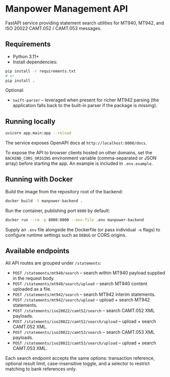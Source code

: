# Manpower Management API

FastAPI service providing statement search utilities for MT940, MT942, and ISO 20022 CAMT.052 / CAMT.053 messages.

## Requirements

- Python 3.11+
- Install dependencies:

```bash
pip install -r requirements.txt
# or
pip install .
```

Optional:
- `swift-parser` – leveraged when present for richer MT942 parsing (the application falls back to the built-in parser if the package is missing).

## Running locally

```bash
uvicorn app.main:app --reload
```

The service exposes OpenAPI docs at `http://localhost:8000/docs`.

To expose the API to browser clients hosted on other domains, set the `BACKEND_CORS_ORIGINS`
environment variable (comma-separated or JSON array) before starting the app. An example is
included in `.env.example`.

## Running with Docker

Build the image from the repository root of the backend:

```bash
docker build -t manpower-backend .
```

Run the container, publishing port `8000` by default:

```bash
docker run --rm -p 8000:8000 --env-file .env manpower-backend
```

Supply an `.env` file alongside the Dockerfile (or pass individual `-e` flags) to configure runtime settings such as `DEBUG` or CORS origins.

## Available endpoints

All API routes are grouped under `/statements`:

- `POST /statements/mt940/search` – search within MT940 payload supplied in the request body.
- `POST /statements/mt940/search/upload` – search MT940 content uploaded as a file.
- `POST /statements/mt942/search` – search MT942 interim statements.
- `POST /statements/mt942/search/upload` – upload + search MT942 statements.
- `POST /statements/iso20022/camt52/search` – search CAMT.052 XML payloads.
- `POST /statements/iso20022/camt52/search/upload` – upload + search CAMT.052 XML.
- `POST /statements/iso20022/camt53/search` – search CAMT.053 XML payloads.
- `POST /statements/iso20022/camt53/search/upload` – upload + search CAMT.053 XML.

Each search endpoint accepts the same options: transaction reference, optional result limit, case-insensitive toggle, and a selector to restrict matching to bank references only.

